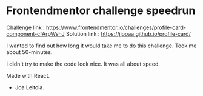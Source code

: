 # Frontendmentor challenge speedrun
Challenge link : https://www.frontendmentor.io/challenges/profile-card-component-cfArpWshJ
Solution link : https://jjooaa.github.io/profile-card/

I wanted to find out how long it would take me to do this challenge. 
Took me about 50-minutes.

I didn't try to make the code look nice. It was all about speed.

Made with React.

- Joa Leitola.
